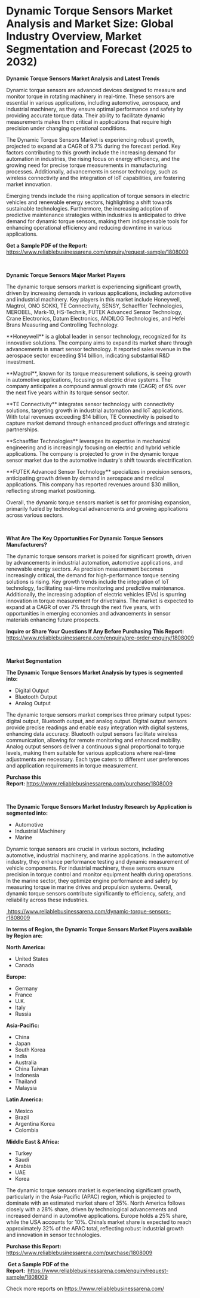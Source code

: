 <p><h1>Dynamic Torque Sensors Market Analysis and Market Size: Global Industry Overview, Market Segmentation and Forecast (2025 to 2032)</h1></p><p><strong>Dynamic Torque Sensors Market Analysis and Latest Trends</strong></p>
<p><p>Dynamic torque sensors are advanced devices designed to measure and monitor torque in rotating machinery in real-time. These sensors are essential in various applications, including automotive, aerospace, and industrial machinery, as they ensure optimal performance and safety by providing accurate torque data. Their ability to facilitate dynamic measurements makes them critical in applications that require high precision under changing operational conditions.</p><p>The Dynamic Torque Sensors Market is experiencing robust growth, projected to expand at a CAGR of 9.7% during the forecast period. Key factors contributing to this growth include the increasing demand for automation in industries, the rising focus on energy efficiency, and the growing need for precise torque measurements in manufacturing processes. Additionally, advancements in sensor technology, such as wireless connectivity and the integration of IoT capabilities, are fostering market innovation.</p><p>Emerging trends include the rising application of torque sensors in electric vehicles and renewable energy sectors, highlighting a shift towards sustainable technologies. Furthermore, the increasing adoption of predictive maintenance strategies within industries is anticipated to drive demand for dynamic torque sensors, making them indispensable tools for enhancing operational efficiency and reducing downtime in various applications.</p></p>
<p><strong>Get a Sample PDF of the Report:&nbsp;</strong> <a href="https://www.reliablebusinessarena.com/enquiry/request-sample/1808009?utm_campaign=2779&utm_medium=2&utm_source=Github&utm_content=ia&utm_term=10042025&utm_id=dynamic-torque-sensors">https://www.reliablebusinessarena.com/enquiry/request-sample/1808009</a></p>
<p>&nbsp;</p>
<p><strong>Dynamic Torque Sensors Major Market Players</strong></p>
<p><p>The dynamic torque sensors market is experiencing significant growth, driven by increasing demands in various applications, including automotive and industrial machinery. Key players in this market include Honeywell, Magtrol, ONO SOKKI, TE Connectivity, SENSY, Schaeffler Technologies, MEROBEL, Mark-10, HS-Technik, FUTEK Advanced Sensor Technology, Crane Electronics, Datum Electronics, ANDILOG Technologies, and Hefei Brans Measuring and Controlling Technology.</p><p>**Honeywell** is a global leader in sensor technology, recognized for its innovative solutions. The company aims to expand its market share through advancements in smart sensor technology. It reported sales revenue in the aerospace sector exceeding $14 billion, indicating substantial R&D investment.</p><p>**Magtrol**, known for its torque measurement solutions, is seeing growth in automotive applications, focusing on electric drive systems. The company anticipates a compound annual growth rate (CAGR) of 6% over the next five years within its torque sensor sector.</p><p>**TE Connectivity** integrates sensor technology with connectivity solutions, targeting growth in industrial automation and IoT applications. With total revenues exceeding $14 billion, TE Connectivity is poised to capture market demand through enhanced product offerings and strategic partnerships.</p><p>**Schaeffler Technologies** leverages its expertise in mechanical engineering and is increasingly focusing on electric and hybrid vehicle applications. The company is projected to grow in the dynamic torque sensor market due to the automotive industry's shift towards electrification.</p><p>**FUTEK Advanced Sensor Technology** specializes in precision sensors, anticipating growth driven by demand in aerospace and medical applications. This company has reported revenues around $30 million, reflecting strong market positioning.</p><p>Overall, the dynamic torque sensors market is set for promising expansion, primarily fueled by technological advancements and growing applications across various sectors.</p></p>
<p>&nbsp;</p>
<p><strong>What Are The Key Opportunities For Dynamic Torque Sensors Manufacturers?</strong></p>
<p><p>The dynamic torque sensors market is poised for significant growth, driven by advancements in industrial automation, automotive applications, and renewable energy sectors. As precision measurement becomes increasingly critical, the demand for high-performance torque sensing solutions is rising. Key growth trends include the integration of IoT technology, facilitating real-time monitoring and predictive maintenance. Additionally, the increasing adoption of electric vehicles (EVs) is spurring innovation in torque measurement for drivetrains. The market is expected to expand at a CAGR of over 7% through the next five years, with opportunities in emerging economies and advancements in sensor materials enhancing future prospects.</p></p>
<p><strong>Inquire or Share Your Questions If Any Before Purchasing This Report:</strong> <a href="https://www.reliablebusinessarena.com/enquiry/pre-order-enquiry/1808009?utm_campaign=2779&utm_medium=2&utm_source=Github&utm_content=ia&utm_term=10042025&utm_id=dynamic-torque-sensors">https://www.reliablebusinessarena.com/enquiry/pre-order-enquiry/1808009</a></p>
<p>&nbsp;</p>
<p><strong>Market Segmentation</strong></p>
<p><strong>The Dynamic Torque Sensors Market Analysis by types is segmented into:</strong></p>
<p><ul><li>Digital Output</li><li>Bluetooth Output</li><li>Analog Output</li></ul></p>
<p><p>The dynamic torque sensors market comprises three primary output types: digital output, Bluetooth output, and analog output. Digital output sensors provide precise readings and enable easy integration with digital systems, enhancing data accuracy. Bluetooth output sensors facilitate wireless communication, allowing for remote monitoring and enhanced mobility. Analog output sensors deliver a continuous signal proportional to torque levels, making them suitable for various applications where real-time adjustments are necessary. Each type caters to different user preferences and application requirements in torque measurement.</p></p>
<p><strong>Purchase this Report:&nbsp;</strong><a href="https://www.reliablebusinessarena.com/purchase/1808009?utm_campaign=2779&utm_medium=2&utm_source=Github&utm_content=ia&utm_term=10042025&utm_id=dynamic-torque-sensors">https://www.reliablebusinessarena.com/purchase/1808009</a></p>
<p>&nbsp;</p>
<p><strong>The Dynamic Torque Sensors Market Industry Research by Application is segmented into:</strong></p>
<p><ul><li>Automotive</li><li>Industrial Machinery</li><li>Marine</li></ul></p>
<p><p>Dynamic torque sensors are crucial in various sectors, including automotive, industrial machinery, and marine applications. In the automotive industry, they enhance performance testing and dynamic measurement of vehicle components. For industrial machinery, these sensors ensure precision in torque control and monitor equipment health during operations. In the marine sector, they optimize engine performance and safety by measuring torque in marine drives and propulsion systems. Overall, dynamic torque sensors contribute significantly to efficiency, safety, and reliability across these industries.</p></p>
<p><a href="https://www.reliablebusinessarena.com/dynamic-torque-sensors-r1808009?utm_campaign=2779&utm_medium=2&utm_source=Github&utm_content=ia&utm_term=10042025&utm_id=dynamic-torque-sensors">&nbsp;https://www.reliablebusinessarena.com/dynamic-torque-sensors-r1808009</a></p>
<p><strong>In terms of Region, the Dynamic Torque Sensors Market Players available by Region are:</strong></p>
<p>
    <p> <strong> North America: </strong>
        <ul>
            <li>United States</li>
            <li>Canada</li>
        </ul>
        </p> 
    <p> <strong> Europe: </strong>
        <ul>
            <li>Germany</li>
            <li>France</li>
            <li>U.K.</li>
            <li>Italy</li>
            <li>Russia</li>
        </ul>
        </p> 
    <p> <strong> Asia-Pacific: </strong>
        <ul>
            <li>China</li>
            <li>Japan</li>
            <li>South Korea</li>
            <li>India</li>
            <li>Australia</li>
            <li>China Taiwan</li>
            <li>Indonesia</li>
            <li>Thailand</li>
            <li>Malaysia</li>
        </ul>
        </p> 
    <p> <strong> Latin America: </strong>
        <ul>
            <li>Mexico</li>
            <li>Brazil</li>
            <li>Argentina Korea</li>
            <li>Colombia</li>
        </ul>
        </p> 
    <p> <strong> Middle East & Africa: </strong>
        <ul>
            <li>Turkey</li>
            <li>Saudi</li>
            <li>Arabia</li>
            <li>UAE</li>
            <li>Korea</li>
        </ul>
    </p>
    </p>
<p><p>The dynamic torque sensors market is experiencing significant growth, particularly in the Asia-Pacific (APAC) region, which is projected to dominate with an estimated market share of 35%. North America follows closely with a 28% share, driven by technological advancements and increased demand in automotive applications. Europe holds a 25% share, while the USA accounts for 10%. China’s market share is expected to reach approximately 32% of the APAC total, reflecting robust industrial growth and innovation in sensor technologies.</p></p>
<p><strong>Purchase this Report: </strong><a href="https://www.reliablebusinessarena.com/purchase/1808009?utm_campaign=2779&utm_medium=2&utm_source=Github&utm_content=ia&utm_term=10042025&utm_id=dynamic-torque-sensors">https://www.reliablebusinessarena.com/purchase/1808009</a></p>
<p>&nbsp;<strong>Get a Sample PDF of the Report:&nbsp;&nbsp;</strong><a href="https://www.reliablebusinessarena.com/enquiry/request-sample/1808009?utm_campaign=2779&utm_medium=2&utm_source=Github&utm_content=ia&utm_term=10042025&utm_id=dynamic-torque-sensors">https://www.reliablebusinessarena.com/enquiry/request-sample/1808009</a></p>
<p><strong></strong></p>
<p>Check more reports on <a href="https://www.reliablebusinessarena.com/?utm_campaign=2779&utm_medium=2&utm_source=Github&utm_content=ia&utm_term=10042025&utm_id=dynamic-torque-sensors">https://www.reliablebusinessarena.com/</a></p>